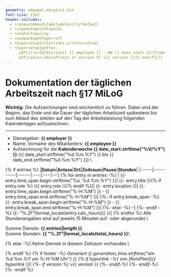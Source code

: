 ```yaml
---
geometry: a4paper,margin=1.5cm
font-size: 11pt
header-includes:
  - \renewcommand\familydefault\sfdefault
  - \usepackage{setspace}
  - \onehalfspacing
  - \usepackage{hyperref}
  - \hypersetup{colorlinks,urlcolor=blue}
  - \hypersetup{pdftex,
      pdftitle={Arbeitszeit {{ employee }} - KW {{ date_start.strftime("%V/%Y") }}},
      pdfcreator={KeinPlan{% if version %} v{{ version }}{% endif%}}}
---
```

# Dokumentation der täglichen Arbeitszeit nach §17 MiLoG

**Wichtig:** Die Aufzeichnungen sind wöchentlich zu führen. Dabei sind der
Beginn, das Ende und die Dauer der täglichen Arbeitszeit spätestens bis zum
Ablauf des siebten auf den Tag der Arbeitsleistung folgenden Kalendertages
aufzuzeichnen.

---

* Dienstgeber: **{{ employer }}**
* Name, Vorname des Mitarbeiters: **{{ employee }}**
* Aufzeichnung für die **Kalenderwoche {{ date_start.strftime("%V/%Y") }}** ({{ date_start.strftime("%d.%m.%Y") }} bis {{ date_end.strftime("%d.%m.%Y") }})
\

{% if entries %}
|**Datum**|**Anlass**|**Ort**|**Zeitraum**|**Pause**|**Stunden**|
|:-----|:----------|:------|:---:|:---:|--:|
{% for entry in entries -%}
  |
  {{- entry.time_span.begin.strftime("%a. %d.%m.%Y") }}|
  {{- entry.title }}{% if entry.role %} ({{ entry.role }}{% endif %})|
  {{- entry.location }}|
  {{- entry.time_span.begin.strftime("%-H:%M") }} - {{ entry.time_span.end.strftime("%-H:%M") }}|
  {%- if entry.break_span -%}
    {{- entry.break_span.begin.strftime("%-H:%M") }} - {{ entry.break_span.end.strftime("%-H:%M") }}|
  {%- else -%}
    –|
  {%- endif -%}
  {{- "%.2f"|format_locale(entry.calc_hours()) }}|
{% endfor %}
Alle Stundenangaben sind auf jeweils 15 Minuten auf- oder abgerundet.\

Summe Dienste: **{{ entries|length }}**\
Summe Stunden: **{{ "%.2f"|format_locale(total_hours) }}**\

{% else -%}
Keine Dienste in diesem Zeitraum vorhanden.\

{% endif %}
{% if footer -%}
    *Generiert {{ generation_time.strftime("am %d.%m.%Y um %-H:%M Uhr") }}
    {% if hyperlink -%}
        von [KeinPlan]({{ hyperlink }})
        {%- if version %}
            v{{ version }}
        {%- endif-%}
    {%- endif-%}.*
{%- endif %}
